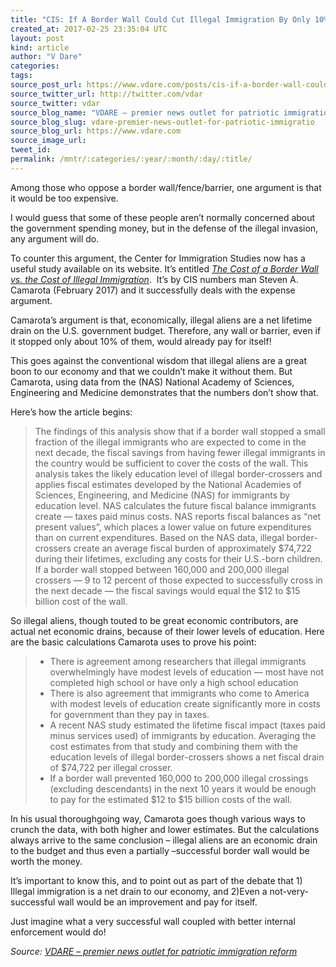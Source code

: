 ```yaml
---
title: "CIS: If A Border Wall Could Cut Illegal Immigration By Only 10%, It Would Pay For Itself"
created_at: 2017-02-25 23:35:04 UTC
layout: post
kind: article
author: "V Dare"
categories: 
tags: 
source_post_url: https://www.vdare.com/posts/cis-if-a-border-wall-could-cut-illegal-immigration-by-only-10-it-would-pay-for-itself
source_twitter_url: http://twitter.com/vdar
source_twitter: vdar
source_blog_name: "VDARE – premier news outlet for patriotic immigration reform"
source_blog_slug: vdare-premier-news-outlet-for-patriotic-immigratio
source_blog_url: https://www.vdare.com
source_image_url: 
tweet_id:
permalink: /mntr/:categories/:year/:month/:day/:title/
---
```

<div class="pf-content"><p>Among those who oppose a border wall/fence/barrier, one argument is that it would be too expensive.</p>
<p>I would guess that some of these people aren’t normally concerned about the government spending money, but in the defense of the illegal invasion, any argument will do.</p>
<p>To counter this argument, the Center for Immigration Studies now has a useful study available on its website. It’s entitled<em> <a href="http://cis.org/The-Cost-of-a-Border-Wall-vs-the-Cost-of-Illegal-Immigration">The Cost of a Border Wall vs. the Cost of Illegal Immigration</a></em>.  It’s by CIS numbers man Steven A. Camarota (February 2017) and it successfully deals with the expense argument.</p>
<p>Camarota’s argument is that, economically, illegal aliens are a net lifetime drain on the U.S. government budget. Therefore, any wall or barrier, even if it stopped only about 10% of them, would already pay for itself!</p>
<p>This goes against the conventional wisdom that illegal aliens are a great boon to our economy and that we couldn’t make it without them. But Camarota, using data from the (NAS) National Academy of Sciences, Engineering and Medicine demonstrates that the numbers don’t show that.</p>
<p>Here’s how the article begins:</p>
<blockquote><p>The findings of this analysis show that if a border wall stopped a small fraction of the illegal immigrants who are expected to come in the next decade, the fiscal savings from having fewer illegal immigrants in the country would be sufficient to cover the costs of the wall. This analysis takes the likely education level of illegal border-crossers and applies fiscal estimates developed by the National Academies of Sciences, Engineering, and Medicine (NAS) for immigrants by education level. NAS calculates the future fiscal balance immigrants create — taxes paid minus costs. NAS reports fiscal balances as &#8220;net present values&#8221;, which places a lower value on future expenditures than on current expenditures. Based on the NAS data, illegal border-crossers create an average fiscal burden of approximately $74,722 during their lifetimes, excluding any costs for their U.S.-born children. If a border wall stopped between 160,000 and 200,000 illegal crossers — 9 to 12 percent of those expected to successfully cross in the next decade — the fiscal savings would equal the $12 to $15 billion cost of the wall.</p><!-- TAG START { player: "7518-804336-VDare - Outstream - Rev", owner: "ONE Video by AOL", for: "ONE Video by AOL" - BEINJS } --><div id="57966237cc52c74a5e1363c4" class="vdb_player vdb_57966237cc52c74a5e1363c456bcd17ce4b018167fea5539">    <script type="text/javascript" src="//delivery.vidible.tv/jsonp/pid=57966237cc52c74a5e1363c4/56bcd17ce4b018167fea5539_bein.js"></script></div><!-- TAG END { date: 07/25/16 } --></blockquote>
<p>So illegal aliens, though touted to be great economic contributors, are actual net economic drains, because of their lower levels of education. Here are the basic calculations Camarota uses to prove his point:</p>
<blockquote>
<ul>
<li>There is agreement among researchers that illegal immigrants overwhelmingly have modest levels of education — most have not completed high school or have only a high school education</li>
<li>There is also agreement that immigrants who come to America with modest levels of education create significantly more in costs for government than they pay in taxes.</li>
<li>A recent NAS study estimated the lifetime fiscal impact (taxes paid minus services used) of immigrants by education. Averaging the cost estimates from that study and combining them with the education levels of illegal border-crossers shows a net fiscal drain of $74,722 per illegal crosser.</li>
<li>If a border wall prevented 160,000 to 200,000 illegal crossings (excluding descendants) in the next 10 years it would be enough to pay for the estimated $12 to $15 billion costs of the wall.</li>
</ul>
</blockquote>
<p>In his usual thoroughgoing way, Camarota goes though various ways to crunch the data, with both higher and lower estimates. But the calculations always arrive to the same conclusion – illegal aliens are an economic drain to the budget and thus even a partially –successful border wall would be worth the money.</p>
<p>It’s important to know this, and to point out as part of the debate that 1) Illegal immigration is a net drain to our economy, and 2)Even a not-very-successful wall would be an improvement and pay for itself.</p>
<p>Just imagine what a very successful wall coupled with better internal enforcement would do!</p>
</div><div class="">
    <i>Source: <a href="https://www.vdare.com">VDARE – premier news outlet for patriotic immigration reform</a></i>
</div>
